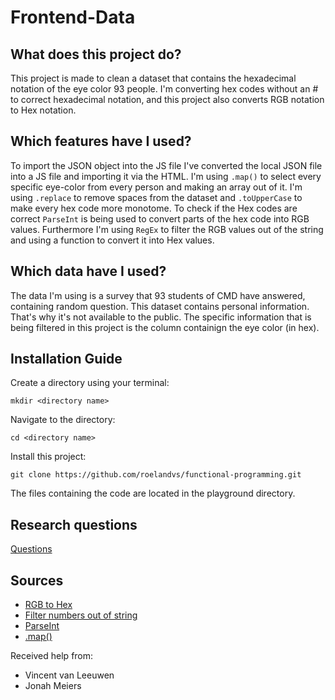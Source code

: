 # Frontend-Data
## What does this project do?
This project is made to clean a dataset that contains the hexadecimal notation of the eye color 93 people. I'm converting hex codes without an # to correct hexadecimal notation, and this project also converts RGB notation to Hex notation. 

## Which features have I used?
To import the JSON object into the JS file I've converted the local JSON file into a JS file and importing it via the HTML. I'm using `.map()` to select every specific eye-color from every person and making an array out of it. I'm using `.replace` to remove spaces from the dataset and `.toUpperCase` to make every hex code more monotome. To check if the Hex codes are correct `ParseInt` is being used to convert parts of the hex code into RGB values. Furthermore I'm using `RegEx` to filter the RGB values out of the string and using a function to convert it into Hex values.

## Which data have I used?
The data I'm using is a survey that 93 students of CMD have answered, containing random question. This dataset contains personal information. That's why it's not available to the public. The specific information that is being filtered in this project is the column containign the eye color (in hex).

## Installation Guide
Create a directory using your terminal:
```
mkdir <directory name>
```

Navigate to the directory:
```
cd <directory name>
```

Install this project:
```
git clone https://github.com/roelandvs/functional-programming.git
```

The files containing the code are located in the playground directory.

## Research questions
[Questions](https://github.com/roelandvs/functional-programming/wiki/Parkeer-vragen)

## Sources
- [RGB to Hex](https://www.w3docs.com/snippets/javascript/how-to-convert-rgb-to-hex-and-vice-versa.html)
- [Filter numbers out of string](https://stackoverflow.com/questions/3977256/javascript-how-to-extract-multiple-numbers-from-a-string)
- [ParseInt](https://developer.mozilla.org/en-US/docs/Web/JavaScript/Reference/Global_Objects/parseInt)
- [.map()](https://developer.mozilla.org/nl/docs/Web/JavaScript/Reference/Global_Objects/Array/map)

Received help from:
- Vincent van Leeuwen
- Jonah Meiers
